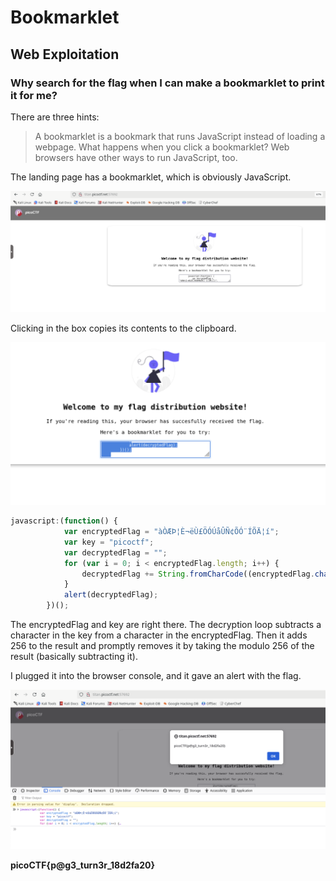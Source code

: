 # Bookmarklet

## Web Exploitation

### Why search for the flag when I can make a bookmarklet to print it for me?

There are three hints:

> A bookmarklet is a bookmark that runs JavaScript instead of loading a webpage.
> What happens when you click a bookmarklet?
> Web browsers have other ways to run JavaScript, too.

The landing page has a bookmarklet, which is obviously JavaScript.

![landing](./landing.png)

Clicking in the box copies its contents to the clipboard.

![copy](./copy.png)

```javascript
javascript:(function() {
            var encryptedFlag = "àÒÆÞ¦È¬ëÙ£ÖÓÚåÛÑ¢ÕÓ¨ÍÕÄ¦í";
            var key = "picoctf";
            var decryptedFlag = "";
            for (var i = 0; i < encryptedFlag.length; i++) {
                decryptedFlag += String.fromCharCode((encryptedFlag.charCodeAt(i) - key.charCodeAt(i % key.length) + 256) % 256);
            }
            alert(decryptedFlag);
        })();
```

The encryptedFlag and key are right there.  The decryption loop subtracts a character in the key from a character in the encryptedFlag.  Then it adds 256 to the result and promptly removes it by taking the modulo 256 of the result (basically subtracting it).

I plugged it into the browser console, and it gave an alert with the flag.

![flag](./flag.png)

**picoCTF{p@g3_turn3r_18d2fa20}**
